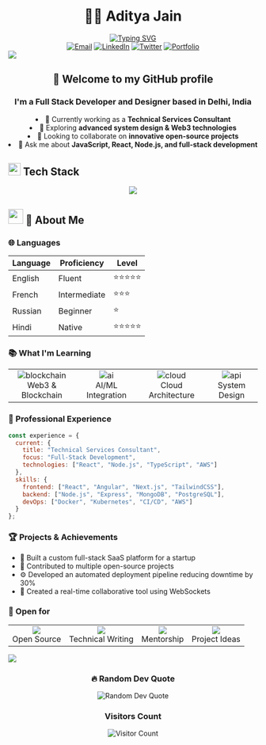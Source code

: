 # <div align="center">👨‍💻 Aditya Jain</div>

<div align="center">
  <a href="https://git.io/typing-svg"><img src="https://readme-typing-svg.herokuapp.com?font=Fira+Code&weight=500&size=25&pause=1000&color=3EAAED&center=true&vCenter=true&random=false&width=435&lines=Full-Stack+Developer;Technical+Services+Consultant;Open+Source+Enthusiast;Continuous+Learner" alt="Typing SVG" /></a>
</div>

<div align="center">
  <a href="mailto:adityajain1080@gmail.com"><img src="https://img.shields.io/badge/Email-D14836?style=for-the-badge&logo=gmail&logoColor=white" alt="Email" /></a>
  <a href="https://www.linkedin.com/in/adityajain94/"><img src="https://img.shields.io/badge/LinkedIn-0077B5?style=for-the-badge&logo=linkedin&logoColor=white" alt="LinkedIn" /></a>
  <a href="https://twitter.com/artbyadityajain"><img src="https://img.shields.io/badge/Twitter-1DA1F2?style=for-the-badge&logo=twitter&logoColor=white" alt="Twitter" /></a>
  <a href="https://aditya-jain.com"><img src="https://img.shields.io/badge/Portfolio-1F4037?style=for-the-badge&logo=safari&logoColor=white" alt="Portfolio" /></a>
</div>

<img src="https://user-images.githubusercontent.com/73097560/115834477-dbab4500-a447-11eb-908a-139a6edaec5c.gif">


## <div align="center">👋 Welcome to my GitHub profile</div>

<div align="center">
  <h3>I'm a Full Stack Developer and Designer based in Delhi, India</h3>
  <ul style="list-style-position: inside; text-align: center; padding-left: 0;">
    <li>🔭 Currently working as a <b>Technical Services Consultant</b></li>
    <li>🌱 Exploring <b>advanced system design & Web3 technologies</b></li>
    <li>👯 Looking to collaborate on <b>innovative open-source projects</b></li>
    <li>💬 Ask me about <b>JavaScript, React, Node.js, and full-stack development</b></li>
  </ul>
</div>

## <img src="https://media2.giphy.com/media/QssGEmpkyEOhBCb7e1/giphy.gif?cid=ecf05e47a0n3gi1bfqntqmob8g9aid1oyj2wr3ds3mg700bl&rid=giphy.gif" width="25"> <b>Tech Stack</b>

<div align="center">
  <a href="https://skillicons.dev">
    <img src="https://skillicons.dev/icons?i=js,ts,react,nextjs,nodejs,express,html,css,tailwind,mongodb,postgres,aws,docker,git,figma&perline=5" />
  </a>
</div>

## <img src="https://media.giphy.com/media/VgCDAzcKvsR6OM0uWg/giphy.gif" width="30"> 🌟 About Me

### 🌐 Languages
| Language | Proficiency | Level |
|----------|-------------|-------|
| English  | Fluent      | ⭐⭐⭐⭐⭐ |
| French   | Intermediate| ⭐⭐⭐ |
| Russian  | Beginner    | ⭐ |
| Hindi    | Native      | ⭐⭐⭐⭐⭐ |

### 📚 What I'm Learning
<div align="center">
  <table>
    <tr>
      <td align="center">
        <img src="https://img.icons8.com/color/48/000000/blockchain-technology.png" alt="blockchain"/>
        <br />Web3 & Blockchain
      </td>
      <td align="center">
        <img src="https://img.icons8.com/color/48/000000/artificial-intelligence.png" alt="ai"/>
        <br />AI/ML Integration
      </td>
      <td align="center">
        <img src="https://img.icons8.com/color/48/000000/cloud-computing.png" alt="cloud"/>
        <br />Cloud Architecture
      </td>
      <td align="center">
        <img src="https://img.icons8.com/color/48/000000/api-settings.png" alt="api"/>
        <br />System Design
      </td>
    </tr>
  </table>
</div>

### 💼 Professional Experience

```javascript
const experience = {
  current: {
    title: "Technical Services Consultant",
    focus: "Full-Stack Development",
    technologies: ["React", "Node.js", "TypeScript", "AWS"]
  },
  skills: {
    frontend: ["React", "Angular", "Next.js", "TailwindCSS"],
    backend: ["Node.js", "Express", "MongoDB", "PostgreSQL"],
    devOps: ["Docker", "Kubernetes", "CI/CD", "AWS"]
  }
};
```

### 🏆 Projects & Achievements
- 🚀 Built a custom full-stack SaaS platform for a startup
- 🌟 Contributed to multiple open-source projects
- ⚙️ Developed an automated deployment pipeline reducing downtime by 30%
- 🔄 Created a real-time collaborative tool using WebSockets

### 🤝 Open for
<div align="center">
  <table>
    <tr>
      <td align="center"><img src="https://img.icons8.com/color/48/000000/code-fork.png"/><br/>Open Source</td>
      <td align="center"><img src="https://img.icons8.com/color/48/000000/hand-with-pen.png"/><br/>Technical Writing</td>
      <td align="center"><img src="https://img.icons8.com/color/48/000000/conference-call.png"/><br/>Mentorship</td>
      <td align="center"><img src="https://img.icons8.com/color/48/000000/idea.png"/><br/>Project Ideas</td>
    </tr>
  </table>
</div>

<img src="https://user-images.githubusercontent.com/73097560/115834477-dbab4500-a447-11eb-908a-139a6edaec5c.gif">

<div align="center">
  <h3>🔥 Random Dev Quote</h3>
  <img src="https://quotes-github-readme.vercel.app/api?type=horizontal&theme=tokyonight" alt="Random Dev Quote" />
</div>

<div align="center">
  <h3>Visitors Count</h3>  
  <img src="https://profile-counter.glitch.me/{AdityaJain94}/count.svg" alt="Visitor Count" />
</div>

<br>

<!--
*Note: GitHub Activity Graph is currently unavailable. If you'd like to add it, please include the following code:*

```
<div align="center">
  <img src="https://github-readme-activity-graph.vercel.app/graph?username=AdityaJain94&theme=react-dark&hide_border=true" alt="GitHub Activity Graph" />
</div>
```
-->

<!-- For the snake animation, keep using your GitHub workflow -->
<!--
<div align="center">
  <img src="https://github.com/AdityaJain94/AdityaJain94/blob/output/github-contribution-grid-snake.svg" alt="Snake animation" />
</div>
-->
